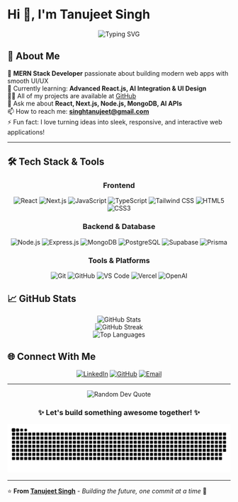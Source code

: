 # Hi 👋, I'm Tanujeet Singh

<div align="center">
  <img src="https://readme-typing-svg.demolab.com?font=Fira+Code&size=30&duration=3000&pause=1000&color=00D9FF&center=true&vCenter=true&width=600&lines=MERN+Stack+Developer;Full+Stack+Web+Developer;AI+%26+SaaS+Enthusiast;Building+Modern+Web+Apps" alt="Typing SVG" />
</div>

## 🚀 About Me

🔭 **MERN Stack Developer** passionate about building modern web apps with smooth UI/UX  
🌱 Currently learning: **Advanced React.js, AI Integration & UI Design**  
👨‍💻 All of my projects are available at [GitHub](https://github.com/Tanujeet)  
💬 Ask me about **React, Next.js, Node.js, MongoDB, AI APIs**  
📫 How to reach me: **singhtanujeet@gmail.com**  
⚡ Fun fact: I love turning ideas into sleek, responsive, and interactive web applications!

---

## 🛠️ Tech Stack & Tools

<div align="center">

### Frontend
![React](https://img.shields.io/badge/React-20232A?style=for-the-badge&logo=react&logoColor=61DAFB)
![Next.js](https://img.shields.io/badge/Next.js-000000?style=for-the-badge&logo=nextdotjs&logoColor=white)
![JavaScript](https://img.shields.io/badge/JavaScript-323330?style=for-the-badge&logo=javascript&logoColor=F7DF1E)
![TypeScript](https://img.shields.io/badge/TypeScript-007ACC?style=for-the-badge&logo=typescript&logoColor=white)
![Tailwind CSS](https://img.shields.io/badge/Tailwind_CSS-38B2AC?style=for-the-badge&logo=tailwind-css&logoColor=white)
![HTML5](https://img.shields.io/badge/HTML5-E34F26?style=for-the-badge&logo=html5&logoColor=white)
![CSS3](https://img.shields.io/badge/CSS3-1572B6?style=for-the-badge&logo=css3&logoColor=white)

### Backend & Database
![Node.js](https://img.shields.io/badge/Node.js-339933?style=for-the-badge&logo=nodedotjs&logoColor=white)
![Express.js](https://img.shields.io/badge/Express.js-000000?style=for-the-badge&logo=express&logoColor=white)
![MongoDB](https://img.shields.io/badge/MongoDB-4EA94B?style=for-the-badge&logo=mongodb&logoColor=white)
![PostgreSQL](https://img.shields.io/badge/PostgreSQL-316192?style=for-the-badge&logo=postgresql&logoColor=white)
![Supabase](https://img.shields.io/badge/Supabase-181818?style=for-the-badge&logo=supabase&logoColor=white)
![Prisma](https://img.shields.io/badge/Prisma-3982CE?style=for-the-badge&logo=Prisma&logoColor=white)

### Tools & Platforms
![Git](https://img.shields.io/badge/Git-F05032?style=for-the-badge&logo=git&logoColor=white)
![GitHub](https://img.shields.io/badge/GitHub-100000?style=for-the-badge&logo=github&logoColor=white)
![VS Code](https://img.shields.io/badge/VS_Code-0078D4?style=for-the-badge&logo=visual%20studio%20code&logoColor=white)
![Vercel](https://img.shields.io/badge/Vercel-000000?style=for-the-badge&logo=vercel&logoColor=white)
![OpenAI](https://img.shields.io/badge/OpenAI-412991?style=for-the-badge&logo=openai&logoColor=white)


</div>

## 📈 GitHub Stats

<div align="center">
  <img src="https://github-readme-stats.vercel.app/api?username=Tanujeet&show_icons=true&theme=radical&hide_border=true&count_private=true" alt="GitHub Stats" />
</div>

<div align="center">
  <img src="https://github-readme-streak-stats.herokuapp.com/?user=Tanujeet&theme=radical&hide_border=true" alt="GitHub Streak" />
</div>

<div align="center">
  <img src="https://github-readme-stats.vercel.app/api/top-langs/?username=Tanujeet&layout=compact&theme=radical&hide_border=true" alt="Top Languages" />
</div>

## 🌐 Connect With Me

<div align="center">
  
[![LinkedIn](https://img.shields.io/badge/LinkedIn-0077B5?style=for-the-badge&logo=linkedin&logoColor=white)](https://linkedin.com/in/tanujeetsingh)
[![GitHub](https://img.shields.io/badge/GitHub-100000?style=for-the-badge&logo=github&logoColor=white)](https://github.com/Tanujeet)
[![Email](https://img.shields.io/badge/Email-D14836?style=for-the-badge&logo=gmail&logoColor=white)](mailto:singhtanujeet@gmail.com)

</div>

---

<div align="center">
  <img src="https://quotes-github-readme.vercel.app/api?type=horizontal&theme=radical" alt="Random Dev Quote" />
</div>

<div align="center">
  <h3>✨ Let's build something awesome together! ✨</h3>
  <img src="https://raw.githubusercontent.com/platane/platane/output/github-contribution-grid-snake-dark.svg" alt="Snake animation" />
</div>

---

⭐ **From [Tanujeet Singh](https://github.com/Tanujeet)** - *Building the future, one commit at a time* 🚀


